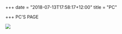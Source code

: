 +++
date = "2018-07-13T17:58:17+12:00"
title = "PC"

+++
PC'S PAGE

![](uploads/APD_Black_HighRes.jpg)